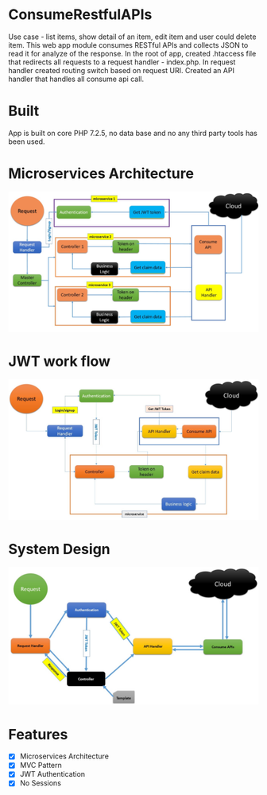 # ConsumeRestfulAPIs

Use case - list items, show detail of an item, edit item and user could delete item. This web app module consumes RESTful APIs and collects JSON to read it for analyze of the response. In the root of app, created .htaccess file that redirects all requests to a request handler - index.php. In request handler created routing switch based on request URI. Created an API handler that handles all consume api call.



# Built

App is built on core PHP 7.2.5, no data base and no any third party tools has been used.



# Microservices Architecture

![microservices.jpg](img/microservices.jpg)



# JWT work flow
![consume_api_auth_flow.jpg](img/consume_api_auth_flow.jpg)



# System Design

![architecture_consume_api.jpg](img/architecture_consume_api.jpg)



# Features

- [X] Microservices Architecture
- [x] MVC Pattern
- [X] JWT Authentication
- [X] No Sessions
